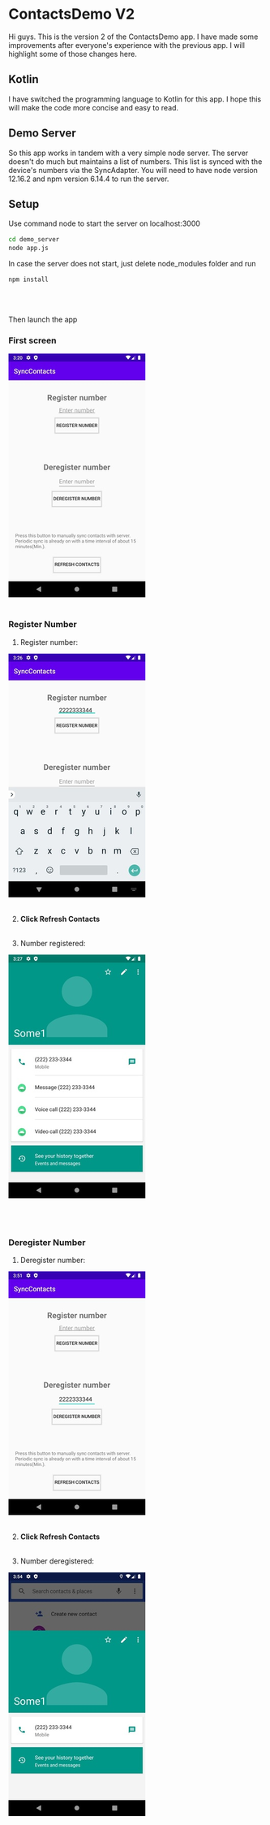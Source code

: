 # ContactsDemo V2

Hi guys. This is the version 2 of the ContactsDemo app. I have made some improvements after everyone's experience with the previous app. I will highlight some of those changes here.

## Kotlin

I have switched the programming language to Kotlin for this app. I hope this will make the code more concise and easy to read.

## Demo Server

So this app works in tandem with a very simple node server. The server doesn't do much but maintains a list of numbers. This list is synced with the device's numbers via the SyncAdapter. You will need to have node version 12.16.2 and npm version 6.14.4 to run the server.

## Setup

Use command node to start the server on localhost:3000

```bash
cd demo_server
node app.js
```
In case the server does not start, just delete node_modules folder and run

```bash
npm install
```
<br /><br />

Then launch the app


### First screen

![MainScreen](/resources/images/SyncContacts1.jpg) <br /><br />


### Register Number

1. Register number:

![Register](/resources/images/SyncContacts2.jpg) <br /><br />


2. **Click Refresh Contacts** <br /><br />


3. Number registered:

![ContactsScreen](/resources/images/SyncContacts3.jpg) <br /><br /> <br /><br />


### Deregister Number

1. Deregister number:

![Deregister](/resources/images/SyncContacts4.jpg) <br /><br />


2. **Click Refresh Contacts** <br /><br />


3. Number deregistered:

![ContactsScreen](/resources/images/SyncContacts5.jpg)
